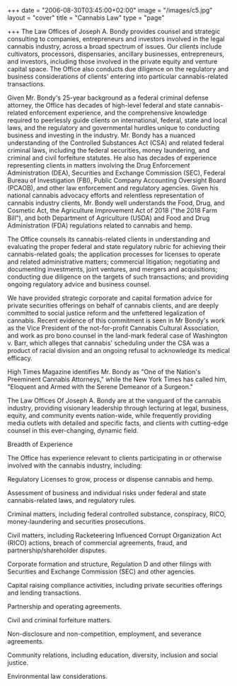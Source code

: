 +++
date = "2006-08-30T03:45:00+02:00"
image = "/images/c5.jpg"
layout = "cover"
title = "Cannabis Law"
type = "page"

+++
The Law Offices of Joseph A. Bondy provides counsel and strategic consulting to companies, entrepreneurs and investors involved in the legal cannabis industry, across a broad spectrum of issues. Our clients include cultivators, processors, dispensaries, ancillary businesses, entrepreneurs, and investors, including those involved in the private equity and venture capital space. The Office also conducts due diligence on the regulatory and business considerations of clients' entering into particular cannabis-related transactions.

Given Mr. Bondy's 25-year background as a federal criminal defense attorney, the Office has decades of high-level federal and state cannabis-related enforcement experience, and the comprehensive knowledge required to peerlessly guide clients on international, federal, state and local laws, and the regulatory and governmental hurdles unique to conducting business and investing in the industry. Mr. Bondy has a nuanced understanding of the Controlled Substances Act (CSA) and related federal criminal laws, including the federal securities, money laundering, and criminal and civil forfeiture statutes. He also has decades of experience representing clients in matters involving the Drug Enforcement Administration (DEA),  Securities and Exchange Commission (SEC), Federal Bureau of Investigation (FBI), Public Company Accounting Oversight Board (PCAOB), and other law enforcement and regulatory agencies. Given his national cannabis advocacy efforts and relentless representation of cannabis industry clients, Mr. Bondy well understands the Food, Drug, and Cosmetic Act, the Agriculture Improvement Act of 2018 ("the 2018 Farm Bill"), and both Department of Agriculture (USDA) and Food and Drug Administration (FDA) regulations related to cannabis and hemp.

The Office counsels its cannabis-related clients in understanding and evaluating the proper federal and state regulatory rubric for achieving their cannabis-related goals; the application processes for licenses to operate and related administrative matters; commercial litigation; negotiating and documenting investments, joint ventures, and mergers and acquisitions; conducting due diligence on the targets of such transactions; and providing ongoing regulatory advice and business counsel.

We have provided strategic corporate and capital formation advice for private securities offerings on behalf of cannabis clients, and are deeply committed to social justice reform and the unfettered legalization of cannabis. Recent evidence of this commitment is seen in Mr Bondy's work as the Vice President of the not-for-profit Cannabis Cultural Association, and work as pro bono counsel in the land-mark federal case of Washington v. Barr, which alleges that cannabis' scheduling under the CSA was a product of racial division and an ongoing refusal to acknowledge its medical efficacy.

High Times Magazine identifies Mr. Bondy as "One of the Nation's Preeminent Cannabis Attorneys," while the New York Times has called him, "Eloquent and Armed with the Serene Demeanor of a Surgeon."

The Law Offices Of Joseph A. Bondy are at the vanguard of the cannabis industry, providing visionary leadership through lecturing at legal, business, equity, and community events nation-wide, while frequently providing media outlets with detailed and specific facts, and clients with cutting-edge counsel in this ever-changing, dynamic field.

Breadth of Experience

The Office has experience relevant to clients participating in or otherwise involved with the cannabis industry, including:

Regulatory Licenses to grow, process or dispense cannabis and hemp.

Assessment of business and individual risks under federal and state cannabis-related laws, and regulatory rules.

Criminal matters, including federal controlled substance,  conspiracy, RICO, money-laundering and securities prosecutions.

Civil matters, including Racketeering Influenced Corrupt Organization Act (RICO) actions, breach of commercial agreements, fraud, and partnership/shareholder disputes.

Corporate formation and structure, Regulation D and other filings with Securities and Exchange Commission (SEC) and other agencies.

Capital raising compliance activities, including private securities offerings and lending transactions.

Partnership and operating agreements.

Civil and criminal forfeiture matters.

Non-disclosure and non-competition, employment, and severance agreements.

Community relations, including education, diversity, inclusion and social justice.

Environmental law considerations.
